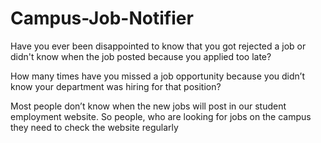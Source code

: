 # Campus-Job-Notifier
Have you ever been disappointed to know that you got rejected a job or didn't know when the job posted because you applied too late?

How many times have you missed a job opportunity because you didn’t know your department was hiring for that position?

Most people don’t know when the new jobs will post in our student employment website. So people, who are looking for jobs on the campus they need to check the website regularly
